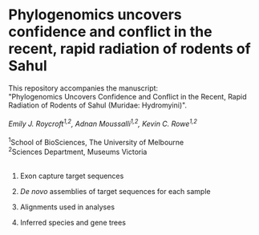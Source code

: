 # Phylogenomics uncovers confidence and conflict in the recent, rapid radiation of rodents of Sahul

This repository accompanies the manuscript: <br>"Phylogenomics Uncovers Confidence and Conflict in the Recent, Rapid Radiation of Rodents of Sahul (Muridae: Hydromyini)".
<br><br><i>Emily J. Roycroft<sup>1,2</sup>, Adnan Moussalli<sup>1,2</sup>, Kevin C. Rowe<sup>1,2</sup></i><br>
<BR>
<sup>1</sup>School of BioSciences, The University of Melbourne <BR><sup>2</sup>Sciences Department, Museums Victoria
<br><br>
1) Exon capture target sequences 

2) <i>De novo</i> assemblies of target sequences for each sample

3) Alignments used in analyses

4) Inferred species and gene trees
